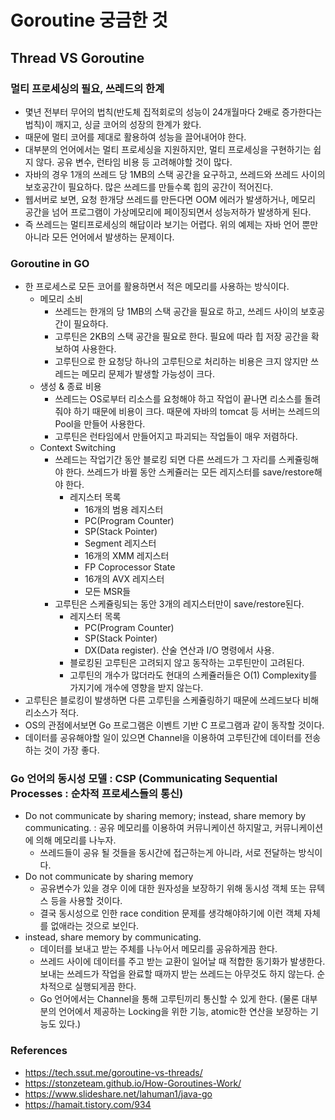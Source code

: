 
# Goroutine 궁금한 것

## Thread VS Goroutine
### 멀티 프로세싱의 필요, 쓰레드의 한계
- 몇년 전부터 무어의 법칙(반도체 집적회로의 성능이 24개월마다 2배로 증가한다는 법칙)이 깨지고, 싱글 코어의 성장의 한계가 왔다. 
- 때문에 멀티 코어를 제대로 활용하여 성능을 끌어내어야 한다.
- 대부분의 언어에서는 멀티 프로세싱을 지원하지만, 멀티 프로세싱을 구현하기는 쉽지 않다. 공유 변수, 런타임 비용 등 고려해야할 것이 많다.
- 자바의 경우 1개의 쓰레드 당 1MB의 스택 공간을 요구하고, 쓰레드와 쓰레드 사이의 보호공간이 필요하다. 많은 쓰레드를 만들수록 힙의 공간이 적어진다.
- 웹서버로 보면, 요청 한개당 쓰레드를 만든다면 OOM 에러가 발생하거나, 메모리 공간을 넘어 프로그램이 가상메모리에 페이징되면서 성능저하가 발생하게 된다.
- 즉 쓰레드는 멀티프로세싱의 해답이라 보기는 어렵다. 위의 예제는 자바 언어 뿐만 아니라 모든 언어에서 발생하는 문제이다.

### Goroutine in GO
- 한 프로세스로 모든 코어를 활용하면서 적은 메모리를 사용하는 방식이다.
  - 메모리 소비
    - 쓰레드는 한개의 당 1MB의 스택 공간을 필요로 하고, 쓰레드 사이의 보호공간이 필요하다.
    - 고루틴은 2KB의 스택 공간을 필요로 한다. 필요에 따라 힙 저장 공간을 확보하여 사용한다.
    - 고루틴으로 한 요청당 하나의 고루틴으로 처리하는 비용은 크지 않지만 쓰레드는 메모리 문제가 발생할 가능성이 크다.
  - 생성 & 종료 비용
    - 쓰레드는 OS로부터 리소스를 요청해야 하고 작업이 끝나면 리소스를 돌려줘야 하기 때문에 비용이 크다. 때문에 자바의 tomcat 등 서버는 쓰레드의 Pool을 만들어 사용한다.
    - 고루틴은 런타임에서 만들어지고 파괴되는 작업들이 매우 저렴하다.
  - Context Switching
    - 쓰레드는 작업기간 동안 블로킹 되면 다른 쓰레드가 그 자리를 스케쥴링해야 한다. 쓰레드가 바뀔 동안 스케쥴러는 모든 레지스터를 save/restore해야 한다.
      - 레지스터 목록
        - 16개의 범용 레지스터
        - PC(Program Counter)
        - SP(Stack Pointer)
        - Segment 레지스터
        - 16개의 XMM 레지스터
        - FP Coprocessor State
        - 16개의 AVX 레지스터
        - 모든 MSR들
    - 고루틴은 스케쥴링되는 동안 3개의 레지스터만이 save/restore된다.
      - 레지스터 목록
        - PC(Program Counter)
        - SP(Stack Pointer)
        - DX(Data register). 산술 연산과 I/O 명령에서 사용.
      - 블로킹된 고루틴은 고려되지 않고 동작하는 고루틴만이 고려된다.
      - 고루틴의 개수가 많더라도 현대의 스케쥴러들은 O(1) Complexity를 가지기에 개수에 영향을 받지 않는다.
- 고루틴은 블로킹이 발생하면 다른 고루틴을 스케쥴링하기 때문에 쓰레드보다 비해 리소스가 적다.
- OS의 관점에서보면 Go 프로그램은 이벤트 기반 C 프로그램과 같이 동작할 것이다.
- 데이터를 공유해야할 일이 있으면 Channel을 이용하여 고루틴간에 데이터를 전송하는 것이 가장 좋다.

### Go 언어의 동시성 모델 : CSP (Communicating Sequential Processes : 순차적 프로세스들의 통신)
- Do not communicate by sharing memory; instead, share memory by communicating. : 공유 메모리를 이용하여 커뮤니케이션 하지말고, 커뮤니케이션에 의해 메모리를 나누자.
  - 쓰레드들이 공유 될 것들을 동시간에 접근하는게 아니라, 서로 전달하는 방식이다.
- Do not communicate by sharing memory
  - 공유변수가 있을 경우 이에 대한 원자성을 보장하기 위해 동시성 객체 또는 뮤텍스 등을 사용할 것이다.
  - 결국 동시성으로 인한 race condition 문제를 생각해야하기에 이런 객체 자체를 없애라는 것으로 보인다.
- instead, share memory by communicating.
  - 데이터를 보내고 받는 주체를 나누어서 메모리를 공유하게끔 한다.
  - 쓰레드 사이에 데이터를 주고 받는 교환이 일어날 때 적합한 동기화가 발생한다. 보내는 쓰레드가 작업을 완료할 때까지 받는 쓰레드는 아무것도 하지 않는다. 순차적으로 실행되게끔 한다.
  - Go 언어에서는 Channel을 통해 고루틴끼리 통신할 수 있게 한다. (물론 대부분의 언어에서 제공하는 Locking을 위한 기능, atomic한 연산을 보장하는 기능도 있다.)

### References
- https://tech.ssut.me/goroutine-vs-threads/
- https://stonzeteam.github.io/How-Goroutines-Work/
- https://www.slideshare.net/lahuman1/java-go
- https://hamait.tistory.com/934

